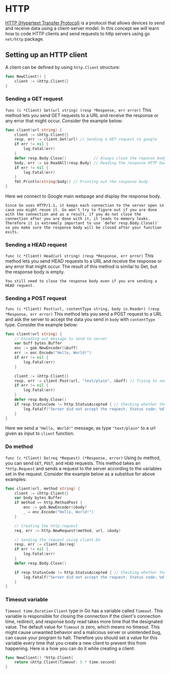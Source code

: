 # HTTP

[HTTP (Hypertext Transfer Protocol)](https://www.cloudflare.com/learning/ddos/glossary/hypertext-transfer-protocol-http/) is a protocol that allows devices to send and receive data using a client-server model.
In this concept we will learn how to code HTTP clients and send requests to http servers using go `net/http` package.

## Setting up an HTTP client

A client can be defined by using `http.Client` structure:

```go
func NewClient() {
    client := &http.Client{}
}
```

### Sending a GET request

`func (c *Client) Get(url string) (resp *Response, err error)`
This method lets you send GET requests to a URL and receive the response or any error that might occur. Consider the example below:

```go
func client(url string) {
	client := &http.Client{}
	resp, err := client.Get(url) // Sending a GET request to google
	if err != nil {
		log.Fatal(err)
	}
	defer resp.Body.Close()            // Always close the reponse body after checking for any errors
	body, err := io.ReadAll(resp.Body) // Reading the response HTTP body
	if err != nil {
		log.Fatal(err)
	}
	fmt.Println(string(body)) // Printing out the response body
}
```

Here we connect to Google main webpage and display the response body.

~~~~exercism/caution
Since Go uses HTTP/1.1, it keeps each connection to the server open in case you might reuse it. Go won't try to figure out if you are done with the connection and as a result, if you do not close the connection after you are done with it, it leads to memory leaks. Therefore it is extremely important to use `defer resp.Body.Close()` so you make sure the response body will be closed after your function exits. 
~~~~

### Sending a HEAD request

`func (c *Client) Head(url string) (resp *Response, err error)`
This method lets you send HEAD requests to a URL and receive the response or any error that might occur. The result of this method is similar to Get, but the response body is empty.

~~~~exercism/note
You still need to close the response body even if you are sending a HEAD request.  
~~~~

### Sending a POST request

`func (c *Client) Post(url, contentType string, body io.Reader) (resp *Response, err error)`
This method lets you send a POST request to a URL and ask the server to accept the data you send in `body` with `contentType` type. Consider the example below:

```go
func client(url string) {
	// Encoding out message to send to server
	var buff bytes.Buffer
	enc := gob.NewEncoder(&buff)
	err := enc.Encode("Hello, World!")
	if err != nil {
		log.Fatal(err)
	}

	client := &http.Client{}
	resp, err := client.Post(url, "text/plain", &buff) // Trying to send the message
	if err != nil {
		log.Fatal(err)
	}
	defer resp.Body.Close()
	if resp.StatusCode != http.StatusAccepted { // Checking whether the server accepted the request
		log.Fatalf("Server did not accept the request. Status code: %d", resp.StatusCode)
	}
}
```

Here we send a `"Hello, World!"` message, as type `"text/plain"` to a url given as input to `client` function.

### Do method

`func (c *Client) Do(req *Request) (*Response, error)`
Using `Do` method, you can send `GET`, `POST`, and `HEAD` requests. This method takes an `*http.Request` and sends a request to the server according to the variables set in the request. Consider the example below as a substitue for above examples:

```go
func client(url, method string) {
	client := &http.Client{}
	var body bytes.Buffer
	if method == http.MethodPost {
		enc := gob.NewEncoder(&body)
		_ = enc.Encode("Hello, World!")
	}

	// Creating the http.request
	req, err := http.NewRequest(method, url, &body)

	// Sending the request using client.Do
	resp, err := client.Do(req)
	if err != nil {
		log.Fatal(err)
	}
	defer resp.Body.Close()

	if resp.StatusCode != http.StatusAccepted { // Checking whether the server accepted the request
		log.Fatalf("Server did not accept the request. Status code: %d", resp.StatusCode)
	}
}
```

### Timeout variable

`Timeout time.Duration`
`Client` type in Go has a variable called `Timeout`. This variable is responsible for closing the connection if the client's connection time, redirect, and response body read takes more time that the designated value. The default value for `Timeout` is zero, which means no timeout. This might cause unwanted behavior and a malicious server or unintended bug, can cause your program to halt. Therefore you should set a value for this variable every time that you create a new client to prevent this from happening. Here is a how you can do it while creating a client:

```go
func NewClient() *http.Client{
    return &http.Client{Timeout: 5 * time.second}
}
```
